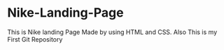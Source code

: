 # Nike-Landing-Page
This is Nike landing Page Made by using HTML and CSS. Also This is my First Git Repository
